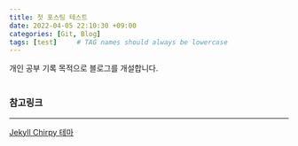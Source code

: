 ```yaml
---
title: 첫 포스팅 테스트
date: 2022-04-05 22:10:30 +09:00
categories: [Git, Blog]
tags: [test]     # TAG names should always be lowercase
---
```


개인 공부 기록 목적으로 블로그를 개설합니다.  <br><br>

### 참고링크
---
[Jekyll Chirpy 테마](https://github.com/cotes2020/jekyll-theme-chirpy)  

